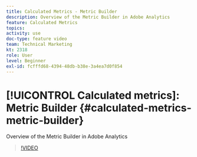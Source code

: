 ```yaml
---
title: Calculated Metrics - Metric Builder
description: Overview of the Metric Builder in Adobe Analytics
feature: Calculated Metrics
topics: 
activity: use
doc-type: feature video
team: Technical Marketing
kt: 2318
role: User
level: Beginner
exl-id: fcfffd68-4394-48db-b38e-3a4ea7d0f854
---
```

# [!UICONTROL Calculated metrics]: Metric Builder {#calculated-metrics-metric-builder}

Overview of the Metric Builder in Adobe Analytics

>[!VIDEO](https://video.tv.adobe.com/v/25411/?quality=12)
